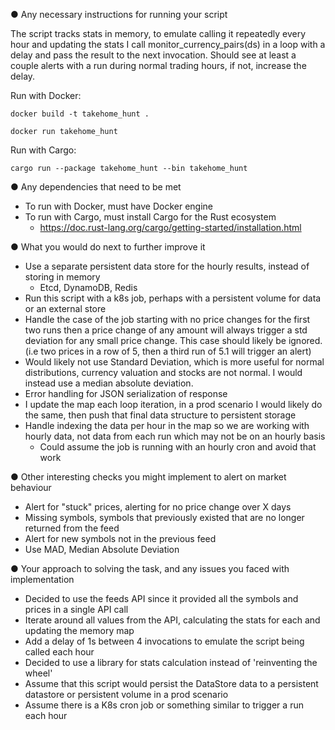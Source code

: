 
● Any necessary instructions for running your script

The script tracks stats in memory, to emulate calling it repeatedly every hour and updating the stats I call
monitor_currency_pairs(ds) in a loop with a delay and pass the result to the next invocation.
Should see at least a couple alerts with a run during normal trading hours, if not, increase the delay.

Run with Docker:

`docker build -t takehome_hunt .`

`docker run takehome_hunt`


Run with Cargo:

   `cargo run --package takehome_hunt --bin takehome_hunt`
    
● Any dependencies that need to be met
* To run with Docker, must have Docker engine
* To run with Cargo, must install Cargo for the Rust ecosystem
  * https://doc.rust-lang.org/cargo/getting-started/installation.html

● What you would do next to further improve it
* Use a separate persistent data store for the hourly results, instead of storing in memory
  * Etcd, DynamoDB, Redis
* Run this script with a k8s job, perhaps with a persistent volume for data or an external store
* Handle the case of the job starting with no price changes for the first two runs then a price change of any amount will always trigger a std deviation for any small price change.  This case should likely be ignored. (i.e two prices in a row of 5, then a third run of 5.1 will trigger an alert)
* Would likely not use Standard Deviation, which is more useful for normal distributions, currency valuation and stocks are not normal.  I would instead use a median absolute deviation.
* Error handling for JSON serialization of response
* I update the map each loop iteration, in a prod scenario I would likely do the same, then push that final data structure to persistent storage
* Handle indexing the data per hour in the map so we are working with hourly data, not data from each run which may not be on an hourly basis
  * Could assume the job is running with an hourly cron and avoid that work

● Other interesting checks you might implement to alert on market behaviour
* Alert for "stuck" prices, alerting for no price change over X days
* Missing symbols, symbols that previously existed that are no longer returned from the feed
* Alert for new symbols not in the previous feed
* Use MAD, Median Absolute Deviation

● Your approach to solving the task, and any issues you faced with implementation
* Decided to use the feeds API since it provided all the symbols and prices in a single API call
* Iterate around all values from the API, calculating the stats for each and updating the memory map
* Add a delay of 1s between 4 invocations to emulate the script being called each hour
* Decided to use a library for stats calculation instead of 'reinventing the wheel'
* Assume that this script would persist the DataStore data to a persistent datastore or persistent volume in a prod scenario
* Assume there is a K8s cron job or something similar to trigger a run each hour